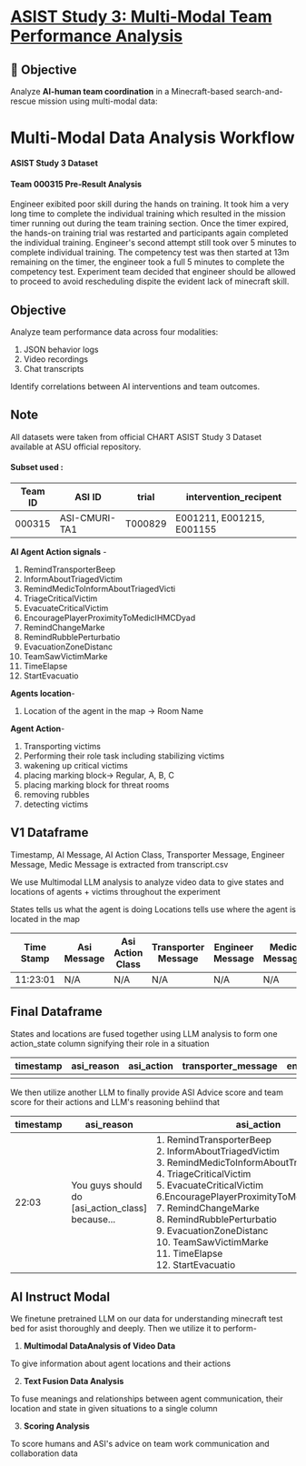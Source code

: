 # [ASIST Study 3: Multi-Modal Team Performance Analysis](https://somwrks.notion.site/Research-Study-3-Analysis-187e4acf846e80cd881bd3ca4779b465?pvs=4)

## 📌 Objective

Analyze **AI-human team coordination** in a Minecraft-based search-and-rescue mission using multi-modal data:
# Multi-Modal Data Analysis Workflow

**ASIST Study 3 Dataset**

#### **Team 000315 Pre-Result Analysis**

Engineer exibited poor skill during the hands on training. It took him a very long time to complete the individual training which resulted in the mission timer running out during the team training section. Once the timer expired, the hands-on training trial was restarted and participants again completed the individual training. Engineer's second attempt still took over 5 minutes to complete individual training. The competency test was then started at 13m remaining on the timer, the engineer took a full 5 minutes to complete the competency test. Experiment team decided that engineer should be allowed to proceed to avoid rescheduling dispite the evident lack of minecraft skill.

## Objective

Analyze team performance data across four modalities:

1. JSON behavior logs
2. Video recordings
3. Chat transcripts

Identify correlations between AI interventions and team outcomes.

## Note

All datasets were taken from official CHART ASIST Study 3 Dataset available at ASU official repository.

#### Subset used :

| Team ID | ASI ID        | trial   | intervention_recipent     |
| ------- | ------------- | ------- | ------------------------- |
| 000315  | ASI-CMURI-TA1 | T000829 | E001211, E001215, E001155 |



**AI Agent Action signals** -

1. RemindTransporterBeep
2. InformAboutTriagedVictim
3. RemindMedicToInformAboutTriagedVicti
4. TriageCriticalVictim
5. EvacuateCriticalVictim
6. EncouragePlayerProximityToMedicIHMCDyad
7. RemindChangeMarke
8. RemindRubblePerturbatio
9. EvacuationZoneDistanc
10. TeamSawVictimMarke
11. TimeElapse
12. StartEvacuatio

**Agents location**-

1. Location of the agent in the map -> Room Name

**Agent Action**-

1. Transporting victims
2. Performing their role task including stabilizing victims
3. wakening up critical victims
4. placing marking block-> Regular, A, B, C
5. placing marking block for threat rooms
6. removing rubbles
7. detecting victims

## V1 Dataframe

Timestamp, AI Message, AI Action Class, Transporter Message, Engineer Message, Medic Message is extracted from transcript.csv

We use Multimodal LLM analysis to analyze video data to give states and locations of agents + victims throughout the experiment

States tells us what the agent is doing
Locations tells use where the agent is located in the map

| Time Stamp | Asi Message | Asi Action Class | Transporter Message | Engineer Message | Medic Message | Transporter State | Engineer State | Medic State | Transporter location | Engineer location | Medic location | Victim Location |
| ---------- | ----------- | ---------------- | ------------------- | ---------------- | ------------- | ----------------- | -------------- | ----------- | -------------------- | ----------------- | -------------- | --------------- |
| 11:23:01   | N/A         | N/A              | N/A                 | N/A              | N/A           | N/A               | N/A            | N/A         | N/A                  | N/A               | N/A            | N/A             |

## Final Dataframe

States and locations are fused together using LLM analysis to form one action_state column signifying their role in a situation

| timestamp | asi_reason | asi_action | transporter_message | engineer_message | medic_message | transporter_action_state | engineer_action_state | medic_action_state | victim_location | 
| --------- | --------- | --------- | ------------------ | --------------- | ------------ | --------------- | --------------- | ------------ | --------------- |
|           |           |           |                    |                 |              |                 |                 |              |                 |


We then utilize another LLM to finally provide ASI Advice score and team score for their actions and LLM's reasoning behiind that

| timestamp | asi_reason | asi_action | transporter_message | engineer_message | medic_message | transporter_action_state | engineer_action_state | medic_action_state | victim_location | team_score | asi_advice_score |
| --------- | --------- | --------- | ------------------ | --------------- | ------------ | --------------- | ---------- | --------------- | --------------- |--------------- |--------------- |
|     22:03      |   You guys should do [asi_action_class] because...        | 1. RemindTransporterBeep <br/>2. InformAboutTriagedVictim <br/>3. RemindMedicToInformAboutTriagedVicti <br/>4. TriageCriticalVictim <br/>5. EvacuateCriticalVictim <br/>6.EncouragePlayerProximityToMedicIHMCDyad <br/>7. RemindChangeMarke <br/>8. RemindRubblePerturbatio <br/>9. EvacuationZoneDistanc <br/>10. TeamSawVictimMarke <br/>11. TimeElapse <br/>12. StartEvacuatio|     I'm coming for you medic               |     This is more important               |     I can't help you!               |     Carrying a victim from b4 to g4 room               |     Clearing rubbles in threat room for medic  at a9 room          |     waking up critical victim at g5 room        |    next to medic, far from engineer, close to transporter            |  40%          |     75%           |


## AI Instruct Modal

We finetune pretrained LLM on our data for understanding minecraft test bed for asist thoroughly and deeply. Then we utilize it to perform-

1. **Multimodal DataAnalysis of Video Data** 

To give information about agent locations and their actions

2. **Text Fusion Data Analysis**

To fuse meanings and relationships between agent communication, their location and state in given situations to a single column

3. **Scoring Analysis**

To score humans and ASI's advice on team work communication and collaboration data   

